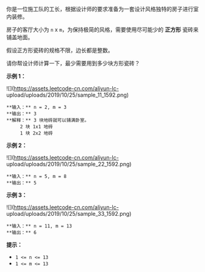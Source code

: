 你是一位施工队的工长，根据设计师的要求准备为一套设计风格独特的房子进行室内装修。

房子的客厅大小为 `n` x `m`，为保持极简的风格，需要使用尽可能少的 **正方形** 瓷砖来铺盖地面。

假设正方形瓷砖的规格不限，边长都是整数。

请你帮设计师计算一下，最少需要用到多少块方形瓷砖？



**示例 1：**

![](https://assets.leetcode-cn.com/aliyun-lc-
upload/uploads/2019/10/25/sample_11_1592.png)

    
    
    **输入：** n = 2, m = 3
    **输出：** 3
    **解释：** 3 块地砖就可以铺满卧室。
         2 块 1x1 地砖
         1 块 2x2 地砖

**示例 2：**

![](https://assets.leetcode-cn.com/aliyun-lc-
upload/uploads/2019/10/25/sample_22_1592.png)

    
    
    **输入：** n = 5, m = 8
    **输出：** 5
    

**示例 3：**

![](https://assets.leetcode-cn.com/aliyun-lc-
upload/uploads/2019/10/25/sample_33_1592.png)

    
    
    **输入：** n = 11, m = 13
    **输出：** 6
    



**提示：**

  * `1 <= n <= 13`
  * `1 <= m <= 13`

